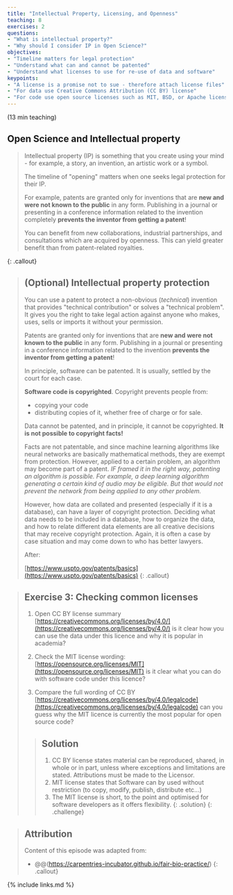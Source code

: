 ```yaml
---
title: "Intellectual Property, Licensing, and Openness"
teaching: 8
exercises: 2
questions:
- "What is intellectual property?"
- "Why should I consider IP in Open Science?"
objectives:
- "Timeline matters for legal protection"
- "Understand what can and cannot be patented"
- "Understand what licenses to use for re-use of data and software"
keypoints:
- "A license is a promise not to sue - therefore attach license files"
- "For data use Creative Commons Attribution (CC BY) license"
- "For code use open source licenses such as MIT, BSD, or Apache license"
---
```

(13 min teaching)

## Open Science and Intellectual property

> Intellectual property (IP) is something that you create using your
> mind - for example, a story, an invention, an artistic work
> or a symbol.
>
> The timeline of "opening" matters when one seeks legal protection
> for their IP.
>
> For example, patents are granted only for inventions that are
> **new and were not known to the public** in any form.
> Publishing in a journal or presenting in a conference
> information related to the invention completely
> **prevents the inventor from getting a patent**!
>
> You can benefit from new collaborations, industrial partnerships, and consultations which are acquired by openness.
> This can yield greater benefit than from patent-related royalties.
>
{: .callout}

> ## (Optional) Intellectual property protection
>
> You can use a patent to protect a non-obvious (*technical*)
> invention that provides "technical contribution" or solves a "technical problem".
> It gives you the right to take legal action against anyone who
> makes, uses, sells or imports it without your permission.
>
> Patents are granted only for inventions that are
> **new and were not known to the public** in any form.
> Publishing in a journal or presenting in a conference
> information related to the invention
> **prevents the inventor from getting a patent**!
>
> In principle, software can be patented.
> It is usually, settled by the court for each case.
>
> **Software code is copyrighted**. Copyright prevents people from:
> *	copying your code
> *	distributing copies of it, whether free of charge or for sale.
>
> Data cannot be patented, and in principle, it cannot be copyrighted.
> **It is not possible to copyright facts!**
>
> Facts are not patentable, and since machine learning algorithms
> like neural networks are basically mathematical methods, they
> are exempt from protection. However, applied to a certain
> problem, an algorithm may become part of a patent. *IF framed it in
> the right way, patenting an algorithm is possible.
> For example, a deep learning algorithm generating a certain kind of
> audio may be eligible. But that would not prevent the network from
> being applied to any other problem.*
>
> However, how data are collated and presented
> (especially if it is a database),
> can have a layer of copyright protection.
> Deciding what data needs to be included in a database,
> how to organize the data, and how to relate different data elements are all creative
> decisions that may receive copyright protection.
> Again, it is often a case by case situation and may come down to who has
> better lawyers.
>
> After:
>
> [https://www.uspto.gov/patents/basics](https://www.uspto.gov/patents/basics)
{: .callout}

> ## Exercise 3: Checking common licenses 
> 1. Open CC BY license summary [https://creativecommons.org/licenses/by/4.0/](https://creativecommons.org/licenses/by/4.0/)
is it clear how you can use the data under this licence and why it is popular in academia?
>
> 2. Check the MIT license wording: [https://opensource.org/licenses/MIT](https://opensource.org/licenses/MIT)
is it clear what you can do with software code under this licence?
>
> 3. Compare the full wording of CC BY
[https://creativecommons.org/licenses/by/4.0/legalcode](https://creativecommons.org/licenses/by/4.0/legalcode)
can you guess why the MIT licence is currently the most popular for open source code?
>
>> ## Solution
>>
>> 1. CC BY license states material can be reproduced, shared, in whole or in part, unless where exceptions and limitations are stated. Attributions must be made to the Licensor.
>> 2. MIT license states that Software can by used without restriction (to copy, modify, publish, distribute etc...)
>> 3. The MIT license is short, to the point and optimised for software developers as it offers flexibility.
> {: .solution}
{: .challenge}

> ## Attribution
>
> Content of this episode was adapted from:
> * @@(https://carpentries-incubator.github.io/fair-bio-practice/)
{: .callout}

{% include links.md %}
